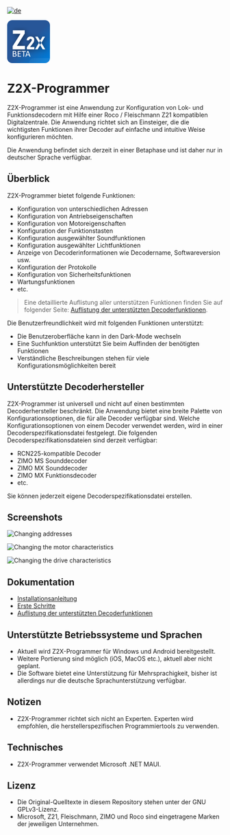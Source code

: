 [![de](https://img.shields.io/badge/Sprache-English-blue)](https://github.com/PeterK78/Z2X-Programmer/blob/master/README.md)

![Z2X-Programmer](https://github.com/PeterK78/Z2X-Programmer/blob/master/Assets/Z2X-Programmer-AppIcon.png "Z2X-Programmer")

# Z2X-Programmer

Z2X-Programmer ist eine Anwendung zur Konfiguration von Lok- und Funktionsdecodern mit Hilfe einer Roco / Fleischmann Z21 kompatiblen Digitalzentrale.
Die Anwendung richtet sich an Einsteiger, die die wichtigsten Funktionen ihrer Decoder auf einfache und intuitive Weise konfigurieren möchten.

Die Anwendung befindet sich derzeit in einer Betaphase und ist daher nur in deutscher Sprache verfügbar.

## Überblick

Z2X-Programmer bietet folgende Funktionen:

*  Konfiguration von unterschiedlichen Adressen
*  Konfiguration von Antriebseigenschaften
*  Konfiguration von Motoreigenschaften
*  Konfiguration der Funktionstasten
*  Konfiguration ausgewählter Soundfunktionen
*  Konfiguration ausgewählter Lichtfunktionen
*  Anzeige von Decoderinformationen wie Decodername, Softwareversion usw.
*  Konfiguration der Protokolle
*  Konfiguration von Sicherheitsfunktionen
*  Wartungsfunktionen
*  etc.

> Eine detaillierte Auflistung aller unterstützen Funktionen finden Sie auf folgender Seite: [Auflistung der unterstützten Decoderfunktionen](https://github.com/PeterK78/Z2X-Programmer/blob/master/Docs/De/SupportedDecoderFeatures.md).

Die Benutzerfreundlichkeit wird mit folgenden Funktionen unterstützt:

* Die Benutzeroberfläche kann in den Dark-Mode wechseln
* Eine Suchfunktion unterstützt Sie beim Auffinden der benötigten Funktionen
* Verständliche Beschreibungen stehen für viele Konfigurationsmöglichkeiten bereit

## Unterstützte Decoderhersteller

Z2X-Programmer ist universell und nicht auf einen bestimmten Decoderhersteller beschränkt. Die Anwendung bietet eine breite Palette von Konfigurationsoptionen, die für alle Decoder verfügbar sind. Welche Konfigurationsoptionen von einem Decoder verwendet werden, wird in einer Decoderspezifikationsdatei festgelegt. Die folgenden Decoderspezifikationsdateien sind derzeit verfügbar:

* RCN225-kompatible Decoder
* ZIMO MS Sounddecoder
* ZIMO MX Sounddecoder
* ZIMO MX Funktionsdecoder
* etc.

Sie können jederzeit eigene Decoderspezifikationsdatei erstellen.

## Screenshots
![Changing addresses](https://github.com/PeterK78/Z2X-Programmer/blob/master/Assets/Z2X-Programmer-Address_de.png "Changing addresses")

![Changing the motor characteristics](https://github.com/PeterK78/Z2X-Programmer/blob/master/Assets/Z2X-Programmer-MotorCharacteristics_de.png "Changing the motor characteristics")

![Changing the drive characteristics](https://github.com/PeterK78/Z2X-Programmer/blob/master/Assets/Z2X-Programmer-DriveCharacteristics_de.png "Changing the drive characteristics")

## Dokumentation

* [Installationsanleitung](https://github.com/PeterK78/Z2X-Programmer/blob/master/Docs/De/InstallationInstructions_de.md)
* [Erste Schritte](https://github.com/PeterK78/Z2X-Programmer/blob/master/Docs/De/GettingStarted.md "Erste Schritte")
* [Auflistung der unterstützten Decoderfunktionen](https://github.com/PeterK78/Z2X-Programmer/blob/master/Docs/De/SupportedDecoderFeatures.md)

## Unterstützte Betriebssysteme und Sprachen
* Aktuell wird Z2X-Programmer für Windows und Android bereitgestellt.
* Weitere Portierung sind möglich (iOS, MacOS etc.), aktuell aber nicht geplant.
* Die Software bietet eine Unterstützung für Mehrsprachigkeit, bisher ist allerdings nur die deutsche Sprachunterstützung verfügbar.

## Notizen

*  Z2X-Programmer richtet sich nicht an Experten. Experten wird empfohlen, die herstellerspezifischen Programmiertools zu verwenden.

## Technisches

* Z2X-Programmer verwendet Microsoft .NET MAUI.

## Lizenz

*  Die Original-Quelltexte in diesem Repository stehen unter der GNU GPLv3-Lizenz.
*  Microsoft, Z21, Fleischmann, ZIMO und Roco sind eingetragene Marken der jeweiligen Unternehmen.
